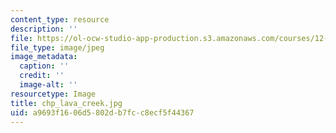 ```yaml
---
content_type: resource
description: ''
file: https://ol-ocw-studio-app-production.s3.amazonaws.com/courses/12-753-geodynamics-seminar-spring-2001/a9693f1606d5802db7fcc8ecf5f44367_chp_lava_creek.jpg
file_type: image/jpeg
image_metadata:
  caption: ''
  credit: ''
  image-alt: ''
resourcetype: Image
title: chp_lava_creek.jpg
uid: a9693f16-06d5-802d-b7fc-c8ecf5f44367
---
```

